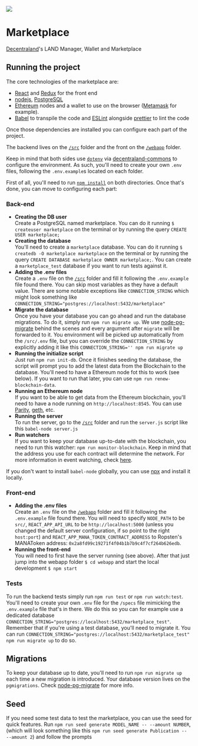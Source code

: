 ![](https://raw.githubusercontent.com/decentraland/web/gh-pages/img/decentraland.ico)

# Marketplace

[Decentraland](https://decentraland.org)'s LAND Manager, Wallet and Marketplace

## Running the project

The core technologies of the marketplace are:
- [React](https://reactjs.org/) and [Redux](https://redux.js.org/) for the front end 
- [nodejs](https://nodejs.org/), [PostgreSQL](https://www.postgresql.org/)
- [Ethereum](https://www.ethereum.org/) nodes and a wallet to use on the browser ([Metamask](http://metamask.io/) for example).
- [Babel](https://babeljs.io/) to transpile the code and [ESLint](https://eslint.org/) alongside [prettier](https://prettier.io/) to lint the code

Once those dependencies are installed you can configure each part of the project.

The backend lives on the [`/src`](https://github.com/decentraland/marketplace/tree/master/src) folder and the front on the [`/webapp`](https://github.com/decentraland/marketplace/tree/master/webapp) folder.

Keep in mind that both sides use [`dotenv`](https://github.com/motdotla/dotenv) via [decentraland-commons](https://github.com/decentraland/commons) to configure the environment. As such, you'll need to create your own `.env` files, following the `.env.example`s located on each folder.

First of all, you'll need to run [`npm install`](https://docs.npmjs.com/cli/install) on both directories. Once that's done, you can move to configuring each part:

### Back-end

- __Creating the DB user__<br /> Create a PostgreSQL named marketplace. You can do it running `$ createuser marketplace` on the terminal or by running the query `CREATE USER marketplace;`
- __Creating the database__<br /> You'll need to create a `marketplace` database.  You can do it running `$ createdb -O marketplace marketplace` on the terminal or by running the query `CREATE DATABASE marketplace OWNER marketplace;`. You can create a `marketplace_test` database if you want to run tests against it.
- __Adding the .env files__<br /> Create a `.env` file on the [`/src`](https://github.com/decentraland/marketplace/tree/master/src) folder and fill it following the `.env.example` file found there. You can skip most variables as they have a default value. There are some notable exceptions like `CONNECTION_STRING` which might look something like `CONNECTION_STRING="postgres://localhost:5432/marketplace"`
- __Migrate the database__<br /> Once you have your database you can go ahead and run the database migrations. To do it, simply run `npm run migrate up`. We use [node-pg-migrate](https://github.com/salsita/node-pg-migrate) behind the scenes and every argument after `migrate` will be forwarded to it. You environment will be picked up automatically from the `/src/.env` file, but you can override the `CONNECTION_STRING` by explicitly adding it like this `CONNECTION_STRING='' npm run migrate up`
- __Running the initialize script__<br /> Just run `npm run init-db`. Once it finishes seeding the database, the script will prompt you to add the latest data from the Blockchain to the database. You'll need to have a Ethereum node fot this to work (see below). If you want to run that later, you can use `npm run renew-blockchain-data`.
- __Running an Ethereum node__<br /> If you want to be able to get data from the Ethereum blockchain, you'll need to have a node running on `http://localhost:8545`. You can use [Parity](https://www.parity.io/), [geth](https://github.com/ethereum/go-ethereum/wiki/geth), etc.
- __Running the server__<br /> To run the server, go to the [`/src`](https://github.com/decentraland/marketplace/tree/master/src) folder and run the `server.js` script like this `babel-node server.js`
- __Run watchers__<br /> If you want to keep your database up-to-date with the blockchain, you need to run this watcher: `npm run monitor-blockchain`. Keep in mind that the address you use for each contract will determine the network. For more information in event watching, check [here](https://github.com/decentraland/marketplace/tree/master/scripts/monitor).

If you don't want to install `babel-node` globally, you can use [npx](https://www.npmjs.com/package/npx) and install it locally.

### Front-end

- __Adding the .env files__<br /> Create an `.env` file on the [`/webapp`](https://github.com/decentraland/marketplace/tree/master/webapp) folder and fill it following the `.env.example` file found there. You will need to specify `NODE_PATH` to be `src/`, `REACT_APP_API_URL` to be `http://localhost:5000` (unless you changed the default server configuration, if so point to the right `host:port`) and `REACT_APP_MANA_TOKEN_CONTRACT_ADDRESS` to Ropsten's MANAToken address: `0x2a8fd99c19271f4f04b1b7b9c4f7cf264b626edb`.
- __Running the front-end__<br /> You will need to first have the server running (see above). After that just jump into the webapp folder `$ cd webapp` and start the local development `$ npm start`

### Tests

To run the backend tests simply run `npm run test` or `npm run watch:test`. You'll need to create your own `.env` file for the `/specs` file mimicking the `.env.example` file that's in there. We do this so you can for example use a dedicated database `CONNECTION_STRING="postgres://localhost:5432/marketplace_test"`.
Remember that if you're using a test database, you'll need to migrate it. You can run `CONNECTION_STRING="postgres://localhost:5432/marketplace_test" npm run migrate up` to do so.

## Migrations

To keep your database up to date, you'll need to run `npm run migrate up` each time a new migration is introduced. Your database version lives on the `pgmigrations`. Check [node-pg-migrate](https://github.com/salsita/node-pg-migrate) for more info.

## Seed

If you need some test data to test the marketplace, you can use the seed for quick features. Run `npm run seed generate MODEL_NAME -- --amount NUMBER`, (which will look something like this `npm run seed generate Publication -- --amount 2`) and follow the prompts

